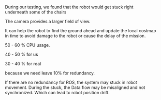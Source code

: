 During our testing, we found that the robot would get stuck right underneath some of the chairs

The camera provides a larger field of view.

It can help the robot to find the ground ahead and update the local costmap in time to avoid damage to the robot or cause the delay of the mission.

50 - 60 % CPU usage.

40 - 50 % for us

30 - 40 % for real

because we need leave 10% for redundancy.

If there are no redundancy for ROS, the system may stuck in robot movement. During the stuck, the Data flow may be misaligned and not synchronized. Which can lead to robot position drift.












